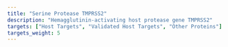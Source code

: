```yaml
---
title: "Serine Protease TMPRSS2"
description: "Hemagglutinin-activating host protease gene TMPRSS2"
targets: ["Host Targets", "Validated Host Targets", "Other Proteins"]
targets_weight: 5
---
```

